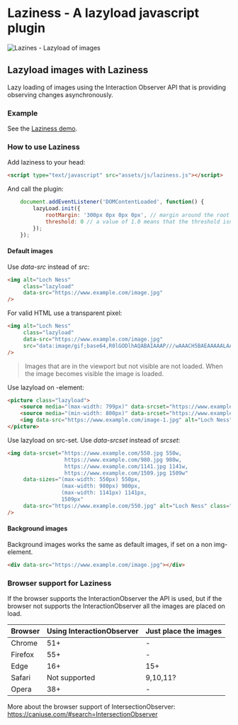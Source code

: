 # Laziness - A lazyload javascript plugin
![Lazines - Lazyload of images](https://www.edwinbos.nl/laziness/assets/img/laziness.png)

## Lazyload images with Laziness
Lazy loading of images using the Interaction Observer API that is providing observing changes asynchronously.

### Example
See the [Laziness demo](https://www.edwinbos.nl/laziness/).

### How to use Laziness
Add laziness to your head:

```html
<script type="text/javascript" src="assets/js/laziness.js"></script>
```

And call the plugin:
```javascript
    document.addEventListener('DOMContentLoaded', function() {
        lazyLoad.init({
            rootMargin: '300px 0px 0px 0px', // margin around the root
            threshold: 0 // a value of 1.0 means that the threshold isn't considered passed until every pixel is visible
        });
    });
```

#### Default images
Use *data-src* instead of *src*:
```html
<img alt="Loch Ness"
     class="lazyload"
     data-src="https://www.example.com/image.jpg"
/>
```

For valid HTML use a transparent pixel:
```html
<img alt="Loch Ness"
     class="lazyload"
     data-src="https://www.example.com/image.jpg"
     src="data:image/gif;base64,R0lGODlhAQABAIAAAP///wAAACH5BAEAAAAALAAAAAABAAEAAAICRAEAOw=="
/>
```

> Images that are in the viewport but not visible are not loaded. When the image becomes visible the image is loaded.

Use lazyload on <picture>-element:
```html
<picture class="lazyload">
    <source media="(max-width: 799px)" data-srcset="https://www.example.com/image-1.jpg">
    <source media="(min-width: 800px)" data-srcset="https://www.example.com/image-2.jpg">
    <img data-src="https://www.example.com/image-1.jpg" alt="Loch Ness">
</picture>
```

Use lazyload on src-set. Use *data-srcset* instead of *srcset*:
```html
<img data-srcset="https://www.example.com/550.jpg 550w,
                  https://www.example.com/980.jpg 980w,
                  https://www.example.com/1141.jpg 1141w,
                  https://www.example.com/1509.jpg 1509w"
     data-sizes="(max-width: 550px) 550px,
                 (max-width: 980px) 980px,
                 (max-width: 1141px) 1141px,
                 1509px"
     data-src="https://www.example.com/550.jpg" alt="Loch Ness" class="lazyload"
/>
```

#### Background images
Background images works the same as default images, if set on a non img-element.
```html
<div data-src="https://www.example.com/image.jpg"></div>
```

### Browser support for Laziness
If the browser supports the InteractionObserver the API is used, but if the browser not supports the InteractionObserver all the images are placed on load.

|Browser|Using InteractionObserver|Just place the images|
|---|---|---|
|Chrome|51+|-|
|Firefox|55+|-|
|Edge|16+|15+|
|Safari|Not supported|9,10,11?|
|Opera|38+|-|

More about the browser support of IntersectionObserver: https://caniuse.com/#search=IntersectionObserver